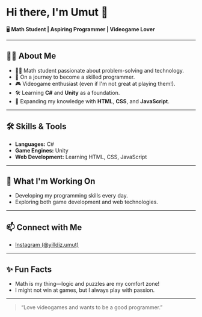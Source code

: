 # Hi there, I'm Umut 👋

🖥️ **Math Student | Aspiring Programmer | Videogame Lover**

---

## 👨‍🎓 About Me

- 🧑‍🎓 Math student passionate about problem-solving and technology.
- 🚀 On a journey to become a skilled programmer.
- 🎮 Videogame enthusiast (even if I'm not great at playing them!).
- 🛠️ Learning **C#** and **Unity** as a foundation.
- 🌱 Expanding my knowledge with **HTML**, **CSS**, and **JavaScript**.

---

## 🛠️ Skills & Tools

- **Languages:** C#
- **Game Engines:** Unity
- **Web Development:** Learning HTML, CSS, JavaScript

---

## 🌱 What I'm Working On

- Developing my programming skills every day.
- Exploring both game development and web technologies.

---

## 📫 Connect with Me

- [Instagram (@yilldiz.umut)](https://instagram.com/yilldiz.umut)

---

## ✨ Fun Facts

- Math is my thing—logic and puzzles are my comfort zone!
- I might not win at games, but I always play with passion.

---

> “Love videogames and wants to be a good programmer.”
